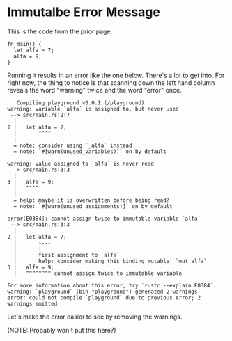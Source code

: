 # Immutalbe Error Message

This is the code from the prior page.

```rust, noplayground
fn main() {
  let alfa = 7;
  alfa = 9;
}
```

Running it results in an error like the one below.
There's a lot to get into. For right now, the thing
to notice is that scanning down the left hand
column reveals the word "warning" twice and the
word "error" once.

```rust, noplayground
   Compiling playground v0.0.1 (/playground)
warning: variable `alfa` is assigned to, but never used
 --> src/main.rs:2:7
  |
2 |   let alfa = 7;
  |       ^^^^
  |
  = note: consider using `_alfa` instead
  = note: `#[warn(unused_variables)]` on by default

warning: value assigned to `alfa` is never read
 --> src/main.rs:3:3
  |
3 |   alfa = 9;
  |   ^^^^
  |
  = help: maybe it is overwritten before being read?
  = note: `#[warn(unused_assignments)]` on by default

error[E0384]: cannot assign twice to immutable variable `alfa`
 --> src/main.rs:3:3
  |
2 |   let alfa = 7;
  |       ----
  |       |
  |       first assignment to `alfa`
  |       help: consider making this binding mutable: `mut alfa`
3 |   alfa = 9;
  |   ^^^^^^^^ cannot assign twice to immutable variable

For more information about this error, try `rustc --explain E0384`.
warning: `playground` (bin "playground") generated 2 warnings
error: could not compile `playground` due to previous error; 2 warnings emitted
```

Let's make the error easier to see by removing
the warnings.

(NOTE: Probably won't put this here?)
